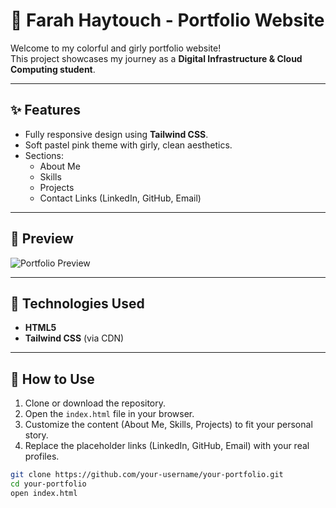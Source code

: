 # 🌸 Farah Haytouch - Portfolio Website

Welcome to my colorful and girly portfolio website!  
This project showcases my journey as a **Digital Infrastructure & Cloud Computing student**.

---

## ✨ Features
- Fully responsive design using **Tailwind CSS**.
- Soft pastel pink theme with girly, clean aesthetics.
- Sections:
  - About Me
  - Skills
  - Projects
  - Contact Links (LinkedIn, GitHub, Email)

---

## 📸 Preview

![Portfolio Preview](https://via.placeholder.com/800x400.png?text=Farah+Haytouch+Portfolio)

---

## 🚀 Technologies Used
- **HTML5**
- **Tailwind CSS** (via CDN)

---

## 📂 How to Use

1. Clone or download the repository.
2. Open the `index.html` file in your browser.
3. Customize the content (About Me, Skills, Projects) to fit your personal story.
4. Replace the placeholder links (LinkedIn, GitHub, Email) with your real profiles.

```bash
git clone https://github.com/your-username/your-portfolio.git
cd your-portfolio
open index.html
